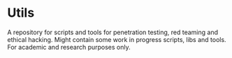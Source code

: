 # Utils 
A repository for scripts and tools for penetration testing, red teaming and ethical hacking. 
Might contain some work in progress scripts, libs and tools. 
For academic and research purposes only.

